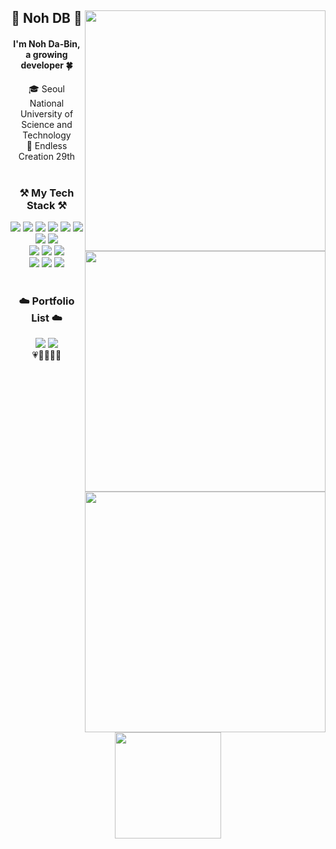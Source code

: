 <div align="center">
<img width="385px" align="right" src="http://mazassumnida.wtf/api/v2/generate_badge?boj=nodb"/>
<h2>👋 Noh DB 👋</h2>
<h4>I'm Noh Da-Bin, a growing developer 🍀</h4>
🎓 Seoul National University of Science and Technology<br>
🔎 Endless Creation 29th
<br><br>
</div>

<div align="center">
<img width=385px" align="right" src="https://github-readme-stats.vercel.app/api/top-langs/?username=nodb&exclude_repo=nodb,nodb.github.io&layout=compact&hide=javascript,css,scss&theme=dracula&langs_count=8"/>
<h3>⚒️ My Tech Stack ⚒️</h3>
<img src="https://img.shields.io/badge/C-A8B9CC?style=flat-square&logo=C&logoColor=white"/>
<img src="https://img.shields.io/badge/ C++-00599C?style=flat-square&logo=C%2B%2B&logoColor=white"/>
<img src="https://img.shields.io/badge/Java-007396?style=flat-square&logo=Java&logoColor=white"/>
<img src="https://img.shields.io/badge/Python-3776AB?style=flat-square&logo=Python&logoColor=white"/>
<img src="https://img.shields.io/badge/Kotlin-7F52FF?style=flat-square&logo=Kotlin&logoColor=white"/>
<img src="https://img.shields.io/badge/Android-3DDC84?style=flat-square&logo=Android&logoColor=white"/>
<img src="https://img.shields.io/badge/Linux-FCC624?style=flat-square&logo=Linux&logoColor=white"/>
<img src="https://img.shields.io/badge/Git-F05032?style=flat-square&logo=Git&logoColor=white"/>
<br>
<img src="https://img.shields.io/badge/HTML5-E34F26?style=flat-square&logo=HTML5&logoColor=white"/>
<img src="https://img.shields.io/badge/CSS3-1572B6?style=flat-square&logo=CSS3&logoColor=white"/>
<img src="https://img.shields.io/badge/JavaScript-F7DF1E?style=flat-square&logo=JavaScript&logoColor=white"/>
<br>
<img src="https://img.shields.io/badge/Photoshop-31A8FF?style=flat-square&logo=Adobe Photoshop&logoColor=white"/>
<img src="https://img.shields.io/badge/Illustrator-FF9A00?style=flat-square&logo=Adobe Illustrator&logoColor=white"/>
<img src="https://img.shields.io/badge/After Effects-9999FF?style=flat-square&logo=Adobe After Effects&logoColor=white"/>
<br><br>
</div>

<div align="center">
<picture>
<source srcset="https://github-readme-stats.vercel.app/api?username=nodb&show_icons=true&theme=dark" media="(prefers-color-scheme: dark)" />
<source srcset="https://github-readme-stats.vercel.app/api?username=nodb&show_icons=true&theme=dark" media="(prefers-color-scheme: light), (prefers-color-scheme: no-preference)" />
<img width="385px" align="right" src="https://github-readme-stats.vercel.app/api?username=nodb&show_icons=true" />
</picture>
<h3>☁️ Portfolio List ☁️</h3>
<a href="https://nodb.github.io/"><img src="https://img.shields.io/badge/Tech Blog-20C997?style=flat-square&logo=Velog&logoColor=white&link=https://nodb.github.io/"/></a>
<a href="https://www.instagram.com/dabinnoh/"><img src="https://img.shields.io/badge/Instagram-E4405F?style=flat-square&logo=Instagram&logoColor=white&link=https://www.instagram.com/dabinnoh/"/></a>
<br>
💗💛💙💚💜
<br><br>
<a href="https://hits.seeyoufarm.com"><img width="170" src="https://hits.seeyoufarm.com/api/count/incr/badge.svg?url=https%3A%2F%2Fgithub.com%2Fnodb%2Fhit-counter&count_bg=%23FFB69F&title_bg=%23FFB69F&icon=riotgames.svg&icon_color=%23FFFFFF&title=ㅤ&edge_flat=true"/></a>
</div>
